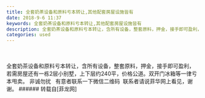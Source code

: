 ```yaml
---
title: 全套奶茶设备和原料亏本转让,其他配套房屋设施皆有
date: 2018-9-6 11:37
keywords: 全套奶茶设备和原料亏本转让,其他配套房屋设施皆有
description: 全套奶茶设备和原料亏本转让，含所有设备，整套原料，押金，接手即可盈利，若需房屋还有一栋2层小别墅，上下层约240平，价格公道。双开门冰箱等一律亏本甩卖。 非诚勿扰   有意者联系一下微信二维码  联系者请说菲华网上看见，谢谢。
categories: used
---
```

<td class="t_f" id="postmessage_1739707">

<br/>
<br/>
全套奶茶设备和原料亏本转让，含所有设备，整套原料，押金，接手即可盈利，<br/>
若需房屋还有一栋2层小别墅，上下层约240平，价格公道。双开门冰箱等一律亏本甩卖。 非诚勿扰   有意者联系一下微信二维码  联系者请说菲华网上看见，谢谢。</td>
###### 转载自[菲龙网]